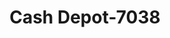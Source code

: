 ---
f_zip-code: 33541
f_state-code: FL
title: Cash Depot-7038
f_phone: 813-715-0800
f_city-only: Zephyrhills
f_address: 4932 Allen Rd Zephyrhills
f_location-unique-id: '7038'
slug: cash-depot-7038
updated-on: '2024-05-30T13:46:58.046Z'
created-on: '2024-05-30T13:36:59.803Z'
published-on: '2024-05-30T13:54:32.469Z'
f_city-state: cms/city/zephyrhills-fl.md
f_company: cms/company/cash-depot.md
f_state: cms/state/florida.md
layout: '[payday-loan].html'
tags: payday-loan
---